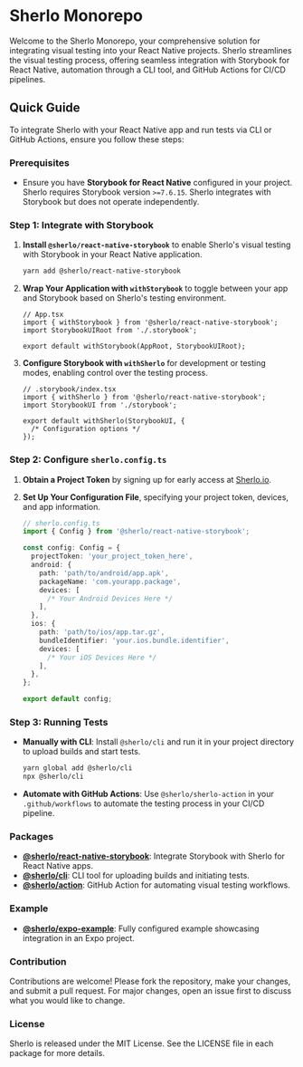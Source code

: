 # Sherlo Monorepo

Welcome to the Sherlo Monorepo, your comprehensive solution for integrating visual testing into your React Native projects. Sherlo streamlines the visual testing process, offering seamless integration with Storybook for React Native, automation through a CLI tool, and GitHub Actions for CI/CD pipelines.

## Quick Guide

To integrate Sherlo with your React Native app and run tests via CLI or GitHub Actions, ensure you follow these steps:

### Prerequisites

- Ensure you have **Storybook for React Native** configured in your project. Sherlo requires Storybook version `>=7.6.15`. Sherlo integrates with Storybook but does not operate independently.

### Step 1: Integrate with Storybook

1. **Install `@sherlo/react-native-storybook`** to enable Sherlo's visual testing with Storybook in your React Native application.

   ```bash
   yarn add @sherlo/react-native-storybook
   ```

2. **Wrap Your Application with `withStorybook`** to toggle between your app and Storybook based on Sherlo's testing environment.

   ```tsx
   // App.tsx
   import { withStorybook } from '@sherlo/react-native-storybook';
   import StorybookUIRoot from './.storybook';

   export default withStorybook(AppRoot, StorybookUIRoot);
   ```

3. **Configure Storybook with `withSherlo`** for development or testing modes, enabling control over the testing process.

   ```tsx
   // .storybook/index.tsx
   import { withSherlo } from '@sherlo/react-native-storybook';
   import StorybookUI from './storybook';

   export default withSherlo(StorybookUI, {
     /* Configuration options */
   });
   ```

### Step 2: Configure `sherlo.config.ts`

1. **Obtain a Project Token** by signing up for early access at [Sherlo.io](https://sherlo.io).

2. **Set Up Your Configuration File**, specifying your project token, devices, and app information.

   ```typescript
   // sherlo.config.ts
   import { Config } from '@sherlo/react-native-storybook';

   const config: Config = {
     projectToken: 'your_project_token_here',
     android: {
       path: 'path/to/android/app.apk',
       packageName: 'com.yourapp.package',
       devices: [
         /* Your Android Devices Here */
       ],
     },
     ios: {
       path: 'path/to/ios/app.tar.gz',
       bundleIdentifier: 'your.ios.bundle.identifier',
       devices: [
         /* Your iOS Devices Here */
       ],
     },
   };

   export default config;
   ```

### Step 3: Running Tests

- **Manually with CLI**: Install `@sherlo/cli` and run it in your project directory to upload builds and start tests.

  ```bash
  yarn global add @sherlo/cli
  npx @sherlo/cli
  ```

- **Automate with GitHub Actions**: Use `@sherlo/sherlo-action` in your `.github/workflows` to automate the testing process in your CI/CD pipeline.

### Packages

- **[@sherlo/react-native-storybook](packages/react-native-storybook/README.md)**: Integrate Storybook with Sherlo for React Native apps.
- **[@sherlo/cli](packages/cli/README.md)**: CLI tool for uploading builds and initiating tests.
- **[@sherlo/action](packages/cli/README.md)**: GitHub Action for automating visual testing workflows.

### Example

- **[@sherlo/expo-example](example/expo-example/README.md)**: Fully configured example showcasing integration in an Expo project.

### Contribution

Contributions are welcome! Please fork the repository, make your changes, and submit a pull request. For major changes, open an issue first to discuss what you would like to change.

### License

Sherlo is released under the MIT License. See the LICENSE file in each package for more details.
